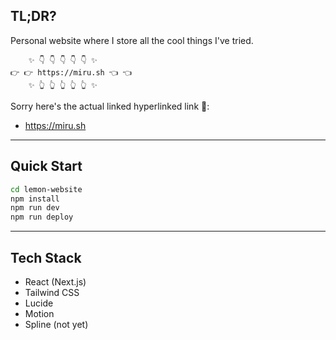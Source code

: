 ## TL;DR?

Personal website where I store all the cool things I've tried.

```
    ✨ 👇 👇 👇 👇 👇 ✨
👉 👉 https://miru.sh 👈 👈
    ✨ 👆 👆 👆 👆 👆 ✨
```
Sorry here's the actual linked hyperlinked link 🧝:
- https://miru.sh


---

## Quick Start

```bash
cd lemon-website
npm install
npm run dev
npm run deploy
```

---

## Tech Stack

- React (Next.js)
- Tailwind CSS
- Lucide
- Motion
- Spline (not yet)
